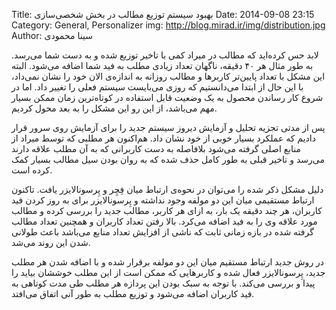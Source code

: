 Title: بهبود سیستم توزیع مطالب در بخش شخصی‌سازی
Date: 2014-09-08 23:15
Category: General, Personalizer
img: http://blog.mirad.ir/img/distribution.jpg
Author: سینا محمودی

لابد حس کرده‌اید که مطالب در میراد کمی با تاخیر توزیع شده و به دست شما می‌رسد. به طور مثال هر ۴۰ دقیقه، ناگهان تعداد زیادی مطلب به فید شما اضافه می‌شود. البته این مشکل با تعداد پایین‌تر کاربر‌ها و مطالب روزانه به اندازه‌ی الان خود را نشان نمی‌داد، با این حال از ابتدا می‌دانستیم که روزی می‌بایست سیستم فعلی را تغییر داد. اما در شروع کار رساندن محصول به یک وضعیت قابل استفاده در کوتاه‌ترین زمان ممکن بسیار مهم می‌باشد، از این رو این مشکل را به بعد محول کردیم.

پس از مدتی تجزیه تحلیل و آزمایش دیروز سیستم جدید را برای آزمایش روی سرور قرار دادیم که عملکرد بسیار خوبی از خود نشان داد. هم‌اکنون هر مطلبی که توسط میراد از منابع اصلی گرفته می‌شود بلافاصله به دست کاربرانی که به آن مطلب علاقه دارند می‌رسد و تاخیر قبلی به طور کامل حذف شده که به روان بودن سیل مطالب بسیار کمک کرده است.

دلیل مشکل ذکر شده را می‌توان در نحوه‌ی ارتباط میان فِچِر و پِرسونالایزر یافت. تا‌کنون ارتباط مستقیمی میان این دو مولفه وجود نداشته و پِرسونالایزر برای به روز کردن فید کاربران، هر چند دقیقه یک بار، به ازای هر کاربر، مطالب جدید را بررسی کرده و مطالب مورد علاقه وی را به فید اضافه می‌کرد. بالا رفتن تعداد کاربران و همچنین تعداد مطالب گرفته شده در بازه زمانی ثابت که ناشی از افزایش تعداد منابع می‌باشد باعث طولانی شدن این روند می‌شد.

در روش جدید ارتباط مستقیم میان این دو مولفه برقرار شده و با اضافه شدن هر مطلب جدید، پِرسونالایزر فعال شده و کاربر‌هایی که ممکن است از این مطلب خوششان بیاید را پیدا و بررسی می‌کند. با توجه به سبک بودن این پردازه هر مطلب طی مدت کوتاهی به فید کاربران اضافه می‌شود و توزیع مطلب به طور آنی اتفاق می‌افتد.
